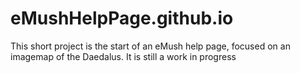 # eMushHelpPage.github.io
This short project is the start of an eMush help page, focused on an imagemap of the Daedalus. It is still a work in progress

